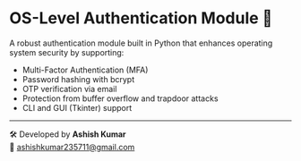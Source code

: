 # OS-Level Authentication Module 🔐

A robust authentication module built in Python that enhances operating system security by supporting:

- Multi-Factor Authentication (MFA)
- Password hashing with bcrypt
- OTP verification via email
- Protection from buffer overflow and trapdoor attacks
- CLI and GUI (Tkinter) support

---

🛠 Developed by **Ashish Kumar**  
📧 ashishkumar235711@gmail.com

